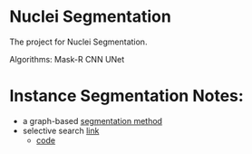 # Nuclei Segmentation

The project for Nuclei Segmentation.

Algorithms:
Mask-R CNN
UNet

# Instance Segmentation Notes:

- a graph-based [segmentation method](http://cs.brown.edu/people/pfelzens/segment/)
- selective search [link](https://www.learnopencv.com/selective-search-for-object-detection-cpp-python/)
  - [code](https://github.com/AlpacaDB/selectivesearch)

